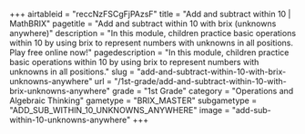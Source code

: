 +++
airtableid = "reccNzFSCgFjPAzsF"
title = "Add and subtract within 10 | MathBRIX"
pagetitle = "Add and subtract within 10 with brix (unknowns anywhere)"
description = "In this module, children practice basic operations within 10 by using brix to represent numbers with unknowns in all positions. Play free online now!"
pagedescription = "In this module, children practice basic operations within 10 by using brix to represent numbers with unknowns in all positions."
slug = "add-and-subtract-within-10-with-brix-unknowns-anywhere"
url = "/1st-grade/add-and-subtract-within-10-with-brix-unknowns-anywhere"
grade = "1st Grade"
category = "Operations and Algebraic Thinking"
gametype = "BRIX_MASTER"
subgametype = "ADD_SUB_WITHIN_10_UNKNOWNS_ANYWHERE"
image = "add-sub-within-10-unknowns-anywhere"
+++